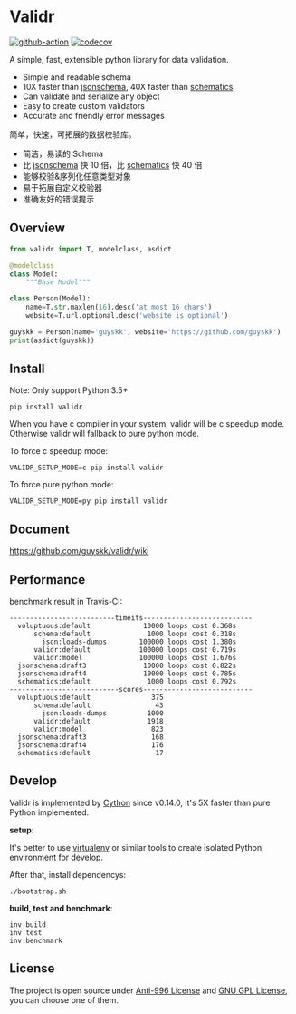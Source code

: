 # Validr

[![github-action](https://github.com/guyskk/validr/actions/workflows/build-test.yml/badge.svg?branch=main)](https://github.com/guyskk/validr/actions/workflows/build-test.yml) [![codecov](https://codecov.io/gh/guyskk/validr/branch/master/graph/badge.svg)](https://codecov.io/gh/guyskk/validr)

A simple, fast, extensible python library for data validation.

- Simple and readable schema
- 10X faster than [jsonschema](https://github.com/Julian/jsonschema),
  40X faster than [schematics](https://github.com/schematics/schematics)
- Can validate and serialize any object
- Easy to create custom validators
- Accurate and friendly error messages

简单，快速，可拓展的数据校验库。

- 简洁，易读的 Schema
- 比 [jsonschema](https://github.com/Julian/jsonschema) 快 10 倍，比 [schematics](https://github.com/schematics/schematics) 快 40 倍
- 能够校验&序列化任意类型对象
- 易于拓展自定义校验器
- 准确友好的错误提示

## Overview

```python
from validr import T, modelclass, asdict

@modelclass
class Model:
    """Base Model"""

class Person(Model):
    name=T.str.maxlen(16).desc('at most 16 chars')
    website=T.url.optional.desc('website is optional')

guyskk = Person(name='guyskk', website='https://github.com/guyskk')
print(asdict(guyskk))
```

## Install

Note: Only support Python 3.5+

    pip install validr

When you have c compiler in your system, validr will be c speedup mode.
Otherwise validr will fallback to pure python mode.

To force c speedup mode:

    VALIDR_SETUP_MODE=c pip install validr

To force pure python mode:

    VALIDR_SETUP_MODE=py pip install validr

## Document

https://github.com/guyskk/validr/wiki

## Performance

benchmark result in Travis-CI:

```
--------------------------timeits---------------------------
  voluptuous:default             10000 loops cost 0.368s
      schema:default              1000 loops cost 0.318s
        json:loads-dumps        100000 loops cost 1.380s
      validr:default            100000 loops cost 0.719s
      validr:model              100000 loops cost 1.676s
  jsonschema:draft3              10000 loops cost 0.822s
  jsonschema:draft4              10000 loops cost 0.785s
  schematics:default              1000 loops cost 0.792s
---------------------------scores---------------------------
  voluptuous:default               375
      schema:default                43
        json:loads-dumps          1000
      validr:default              1918
      validr:model                 823
  jsonschema:draft3                168
  jsonschema:draft4                176
  schematics:default                17
```

## Develop

Validr is implemented by [Cython](http://cython.org/) since v0.14.0, it's 5X
faster than pure Python implemented.

**setup**:

It's better to use [virtualenv](https://virtualenv.pypa.io/en/stable/) or
similar tools to create isolated Python environment for develop.

After that, install dependencys:

```
./bootstrap.sh
```

**build, test and benchmark**:

```
inv build
inv test
inv benchmark
```

## License

The project is open source under [Anti-996 License](/LICENSE) and [GNU GPL License](/LICENSE-GPL), you can choose one of them.
